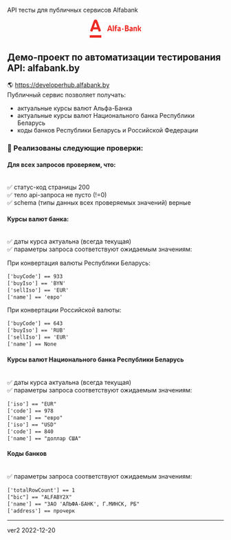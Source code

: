 API тесты для публичных сервисов Alfabank

<p align="center">
<img title="Logo" width="120" src="images/Alfa-Bank.png" alt="Logo Alfa Bank" width="600">
</p>

## Демо-проект по автоматизации тестирования API: alfabank.by
:earth_americas: <a target="_blank" href="https://developerhub.alfabank.by/developerhub/site/pages/item-info.jag?name=partner.public&version=1.0.1&provider=admin&tab=doc">https://developerhub.alfabank.by</a>
<br>Публичный сервис позволяет получать:
- актуальные курсы валют Альфа-Банка 
- актуальные курсы валют Национального банка Республики Беларусь
- коды банков Республики Беларусь и Российской Федерации

### :watermelon: Реализованы следующие проверки:

#### Для всех запросов проверяем, что:

<br>:white_check_mark: статус-код страницы 200
<br>:white_check_mark: тело api-запроса не пусто (!=0)
<br>:white_check_mark: schema (типы данных всех проверяемых значений) верные
  
#### Курсы валют банка:
<br>:white_check_mark: даты курса актуальна (всегда текущая)
<br>:white_check_mark: параметры запроса соответствуют ожидаемым значениям:

При конвертация валюты Республики Беларусь:
```
['buyCode'] == 933
['buyIso'] == 'BYN'
['sellIso'] == 'EUR'
['name'] == 'евро'
```
При конвертации Российской валюты:
```
['buyCode'] == 643
['buyIso'] == 'RUB'
['sellIso'] == 'EUR'
['name'] == None
```

#### Курсы валют Национального банка Республики Беларусь
<br>:white_check_mark: даты курса актуальна (всегда текущая)
<br>:white_check_mark: параметры запроса соответствуют ожидаемым значениям:
```
['iso'] == "EUR"
['code'] == 978 
['name'] == "евро"
['iso'] == "USD"
['code'] == 840
['name'] == "доллар США"
```
#### Коды банков
<br>:white_check_mark: параметры запроса соответствуют ожидаемым значениям:
```
['totalRowCount'] == 1
["bic"] == "ALFABY2X"
['name'] == "ЗАО 'АЛЬФА-БАНК', Г.МИНСК, РБ"
['address'] == прочерк
```
------
ver2 2022-12-20
